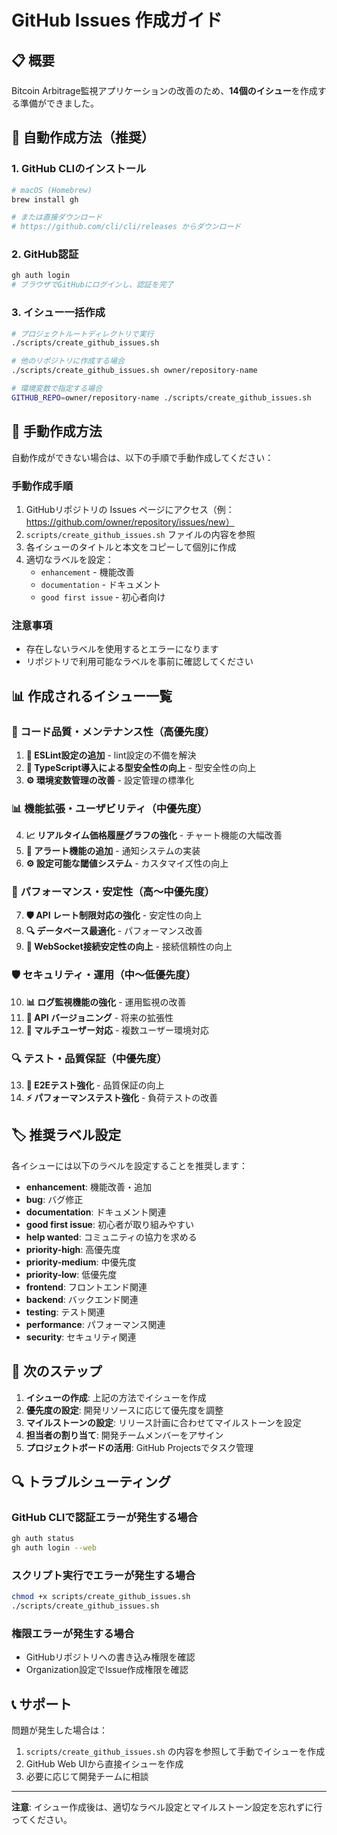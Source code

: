 # GitHub Issues 作成ガイド

## 📋 概要
Bitcoin Arbitrage監視アプリケーションの改善のため、**14個のイシュー**を作成する準備ができました。

## 🚀 自動作成方法（推奨）

### 1. GitHub CLIのインストール
```bash
# macOS (Homebrew)
brew install gh

# または直接ダウンロード
# https://github.com/cli/cli/releases からダウンロード
```

### 2. GitHub認証
```bash
gh auth login
# ブラウザでGitHubにログインし、認証を完了
```

### 3. イシュー一括作成
```bash
# プロジェクトルートディレクトリで実行
./scripts/create_github_issues.sh

# 他のリポジトリに作成する場合
./scripts/create_github_issues.sh owner/repository-name

# 環境変数で指定する場合
GITHUB_REPO=owner/repository-name ./scripts/create_github_issues.sh
```

## 📝 手動作成方法

自動作成ができない場合は、以下の手順で手動作成してください：

### 手動作成手順
1. GitHubリポジトリの Issues ページにアクセス（例：https://github.com/owner/repository/issues/new）
2. `scripts/create_github_issues.sh` ファイルの内容を参照
3. 各イシューのタイトルと本文をコピーして個別に作成
4. 適切なラベルを設定：
   - `enhancement` - 機能改善
   - `documentation` - ドキュメント
   - `good first issue` - 初心者向け

### 注意事項
- 存在しないラベルを使用するとエラーになります
- リポジトリで利用可能なラベルを事前に確認してください

## 📊 作成されるイシュー一覧

### 🔧 コード品質・メンテナンス性（高優先度）
1. **🔧 ESLint設定の追加** - lint設定の不備を解決
2. **🚀 TypeScript導入による型安全性の向上** - 型安全性の向上
3. **⚙️ 環境変数管理の改善** - 設定管理の標準化

### 📊 機能拡張・ユーザビリティ（中優先度）
4. **📈 リアルタイム価格履歴グラフの強化** - チャート機能の大幅改善
5. **🔔 アラート機能の追加** - 通知システムの実装
6. **⚙️ 設定可能な閾値システム** - カスタマイズ性の向上

### 🚀 パフォーマンス・安定性（高〜中優先度）
7. **🛡️ API レート制限対応の強化** - 安定性の向上
8. **🔍 データベース最適化** - パフォーマンス改善
9. **🔌 WebSocket接続安定性の向上** - 接続信頼性の向上

### 🛡️ セキュリティ・運用（中〜低優先度）
10. **📊 ログ監視機能の強化** - 運用監視の改善
11. **🔄 API バージョニング** - 将来の拡張性
12. **👥 マルチユーザー対応** - 複数ユーザー環境対応

### 🔍 テスト・品質保証（中優先度）
13. **🧪 E2Eテスト強化** - 品質保証の向上
14. **⚡ パフォーマンステスト強化** - 負荷テストの改善

## 🏷️ 推奨ラベル設定

各イシューには以下のラベルを設定することを推奨します：

- **enhancement**: 機能改善・追加
- **bug**: バグ修正
- **documentation**: ドキュメント関連
- **good first issue**: 初心者が取り組みやすい
- **help wanted**: コミュニティの協力を求める
- **priority-high**: 高優先度
- **priority-medium**: 中優先度
- **priority-low**: 低優先度
- **frontend**: フロントエンド関連
- **backend**: バックエンド関連
- **testing**: テスト関連
- **performance**: パフォーマンス関連
- **security**: セキュリティ関連

## 🎯 次のステップ

1. **イシューの作成**: 上記の方法でイシューを作成
2. **優先度の設定**: 開発リソースに応じて優先度を調整
3. **マイルストーンの設定**: リリース計画に合わせてマイルストーンを設定
4. **担当者の割り当て**: 開発チームメンバーをアサイン
5. **プロジェクトボードの活用**: GitHub Projectsでタスク管理

## 🔍 トラブルシューティング

### GitHub CLIで認証エラーが発生する場合
```bash
gh auth status
gh auth login --web
```

### スクリプト実行でエラーが発生する場合
```bash
chmod +x scripts/create_github_issues.sh
./scripts/create_github_issues.sh
```

### 権限エラーが発生する場合
- GitHubリポジトリへの書き込み権限を確認
- Organization設定でIssue作成権限を確認

## 📞 サポート

問題が発生した場合は：
1. `scripts/create_github_issues.sh` の内容を参照して手動でイシューを作成
2. GitHub Web UIから直接イシューを作成
3. 必要に応じて開発チームに相談

---

**注意**: イシュー作成後は、適切なラベル設定とマイルストーン設定を忘れずに行ってください。